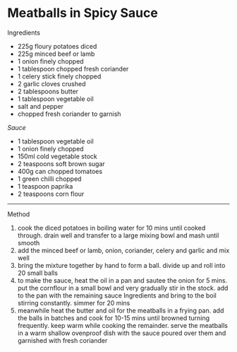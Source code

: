 # Meatballs in Spicy Sauce

Ingredients

-   225g floury potatoes diced
-   225g minced beef or lamb
-   1 onion finely chopped
-   1 tablespoon chopped fresh coriander
-   1 celery stick finely chopped
-   2 garlic cloves crushed
-   2 tablespoons butter
-   1 tablespoon vegetable oil
-   salt and pepper
-   chopped fresh coriander to garnish

*Sauce*

-   1 tablespoon vegetable oil
-   1 onion finely chopped
-   150ml cold vegetable stock
-   2 teaspoons soft brown sugar
-   400g can chopped tomatoes
-   1 green chilli chopped
-   1 teaspoon paprika
-   2 teaspoons corn flour

--------------------------------------------------------------------------------

Method

1.  cook the diced potatoes in boiling water for 10 mins until cooked through.
    drain well and transfer to a large mixing bowl and mash until smooth
2.  add the minced beef or lamb, onion, coriander, celery and garlic and mix
    well
3.  bring the mixture together by hand to form a ball. divide up and roll into
    20 small balls
4.  to make the sauce, heat the oil in a pan and sautee the onion for 5 mins.
    put the cornflour in a small bowl and very gradually stir in the stock. add
    to the pan with the remaining sauce Ingredients and bring to the boil
    stirring constantly. simmer for 20 mins
5.  meanwhile heat the butter and oil for the meatballs in a frying pan. add the
    balls in batches and cook for 10-15 mins until browned turning frequently.
    keep warm while cooking the remainder. serve the meatballs in a warm shallow
    ovenproof dish with the sauce poured over them and garnished with fresh
    coriander
